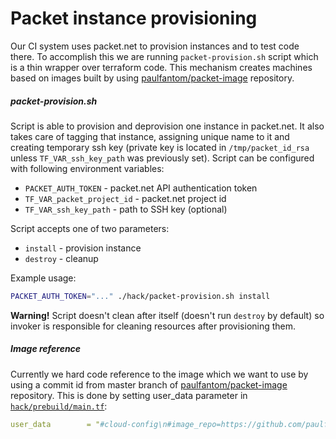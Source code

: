 # Packet instance provisioning

Our CI system uses packet.net to provision instances and to test code there. To accomplish this we are running 
`packet-provision.sh` script which is a thin wrapper over terraform code. This mechanism creates machines based on images
built by using [paulfantom/packet-image](https://github.com/paulfantom/packet-image) repository.

##### packet-provision.sh

Script is able to provision and deprovision one instance in packet.net. It also takes care of tagging that instance,
assigning unique name to it and creating temporary ssh key (private key is located in `/tmp/packet_id_rsa` unless 
`TF_VAR_ssh_key_path` was previously set).
Script can be configured with following environment variables:
- `PACKET_AUTH_TOKEN` - packet.net API authentication token
- `TF_VAR_packet_project_id` - packet.net project id
- `TF_VAR_ssh_key_path` - path to SSH key (optional)

Script accepts one of two parameters:
- `install` - provision instance
- `destroy` - cleanup

Example usage:
```sh
PACKET_AUTH_TOKEN="..." ./hack/packet-provision.sh install
```

**Warning!**
Script doesn't clean after itself (doesn't run `destroy` by default) so invoker is responsible for cleaning resources
after provisioning them.

##### Image reference

Currently we hard code reference to the image which we want to use by using a commit id from master branch of
[paulfantom/packet-image](https://github.com/paulfantom/packet-image) repository. This is done by setting user_data
parameter in [`hack/prebuild/main.tf`](https://github.com/uccps-samples/cluster-api-provider-libvirt/blob/master/hack/prebuild/main.tf): 
```yaml
user_data        = "#cloud-config\n#image_repo=https://github.com/paulfantom/packet-image.git\n#image_tag=3a3f1eb378f660b335a68b79f3af303380462652\nssh_pwauth: True"
```
